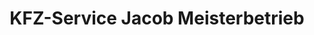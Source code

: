 ---
title: "KFZ-Service Jacob Meisterbetrieb"
url: /meura/kfz-service-jacob-meisterbetrieb/
shop: Autowerkstatt
---